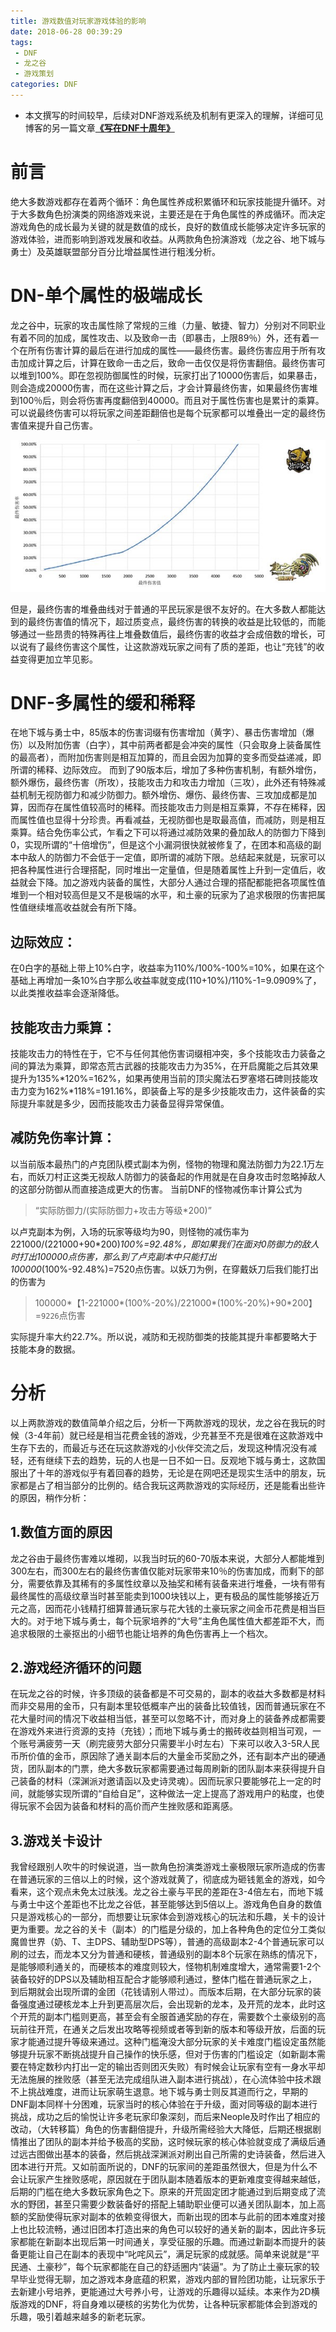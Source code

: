 ```yaml
---
title: 游戏数值对玩家游戏体验的影响
date: 2018-06-28 00:39:29
tags: 
 - DNF
 - 龙之谷
 - 游戏策划
categories: DNF
---
```

* 本文撰写的时间较早，后续对DNF游戏系统及机制有更深入的理解，详细可见博客的另一篇文章[**《写在DNF十周年》**](http://yoursite.com/2018/06/12/写在DNF十周年/)

# 前言

绝大多数游戏都存在着两个循环：角色属性养成积累循环和玩家技能提升循环。对于大多数角色扮演类的网络游戏来说，主要还是在于角色属性的养成循环。而决定游戏角色的成长最为关键的就是数值的成长，良好的数值成长能够决定许多玩家的游戏体验，进而影响到游戏发展和收益。从两款角色扮演游戏（龙之谷、地下城与勇士）及英雄联盟部分百分比增益属性进行粗浅分析。

# DN-单个属性的极端成长

龙之谷中，玩家的攻击属性除了常规的三维（力量、敏捷、智力）分别对不同职业有着不同的加成，属性攻击、以及致命一击（即暴击，上限89％）外，还有着一个在所有伤害计算的最后在进行加成的属性——最终伤害。最终伤害应用于所有攻击加成计算之后，计算在致命一击之后，致命一击仅仅是将伤害翻倍。最终伤害可以堆到100%。即在忽视防御属性的时候，玩家打出了10000伤害后，如果暴击，则会造成20000伤害，而在这些计算之后，才会计算最终伤害，如果最终伤害堆到100％后，则会将伤害再度翻倍到40000。而且对于属性伤害也是累计的乘算。可以说最终伤害可以将玩家之间差距翻倍也是每个玩家都可以堆叠出一定的最终伤害值来提升自己伤害。

![龙之谷最终伤害数值与收益率曲线图（80级）](https://github.com/CGNz/blogimage/raw/master/DNF-DN/DN.png)
 
但是，最终伤害的堆叠曲线对于普通的平民玩家是很不友好的。在大多数人都能达到的最终伤害值的情况下，超过质变点，最终伤害的转换的收益是比较低的，而能够通过一些昂贵的特殊再往上堆叠数值后，最终伤害的收益才会成倍数的增长，可以说有了最终伤害这个属性，让这款游戏玩家之间有了质的差距，也让“充钱”的收益变得更加立竿见影。

# DNF-多属性的缓和稀释

在地下城与勇士中，85版本的伤害词缀有伤害增加（黄字）、暴击伤害增加（爆伤）以及附加伤害（白字），其中前两者都是会冲突的属性（只会取身上装备属性的最高者），而附加伤害则是相互加算的，而且会因为加算的变多而受益递减，即所谓的稀释、边际效应。
而到了90版本后，增加了多种伤害机制，有额外增伤，额外爆伤，最终伤害（所攻），技能攻击力和攻击力增加（三攻），此外还有特殊减益机制无视防御力和减少防御力。额外增伤、爆伤、最终伤害、三攻加成都是加算，因而存在属性值较高时的稀释。而技能攻击力则是相互乘算，不存在稀释，因而属性值也显得十分珍贵。再看减益，无视防御也是取最高值，而减防，则是相互乘算。结合免伤率公式，乍看之下可以将通过减防效果的叠加敌人的防御力下降到0，实现所谓的“十倍增伤”，但是这个小漏洞很快就被修复了，在团本和高级的副本中敌人的防御力不会低于一定值，即所谓的减防下限。总结起来就是，玩家可以把各种属性进行合理搭配，同时堆出一定量值，但是随着属性上升到一定值后，收益就会下降。加之游戏内装备的属性，大部分人通过合理的搭配都能把各项属性值堆到一个相对较高但是又不是极端的水平，和土豪的玩家为了追求极限的伤害把属性值继续堆高收益就会有所下降。

## 边际效应：

在0白字的基础上带上10%白字，收益率为110%/100%-100%=10%，如果在这个基础上再增加一条10%白字那么收益率就变成(110+10%)/110%-1=9.0909%了，以此类推收益率会逐渐降低。

## 技能攻击力乘算：

技能攻击力的特性在于，它不与任何其他伤害词缀相冲突，多个技能攻击力装备之间的算法为乘算，即常态荒古武器的技能攻击力为35%，在开启魔能之后其效果提升为135%*120%=162%，如果再使用当前的顶尖魔法石罗塞塔石碑则技能攻击力变为162%*118%=191.16%，即装备上写的是多少技能攻击力，这件装备的实际提升率就是多少，因而技能攻击力装备显得异常保值。

## 减防免伤率计算：

以当前版本最热门的卢克团队模式副本为例，怪物的物理和魔法防御力为22.1万左右，而妖刀村正这类无视敌人防御力的装备起的作用就是在自身攻击时忽略掉敌人的这部分防御从而直接造成更大的伤害。
当前DNF的怪物减伤率计算公式为

> “实际防御力/(实际防御力+攻击方等级*200)”

以卢克副本为例，入场的玩家等级均为90，则怪物的减伤率为221000/(221000+90*200)*100%=92.48%，即如果我们在面对0防御力的敌人时打出100000点伤害，那么到了卢克副本中只能打出100000*(100%-92.48%)=7520点伤害。以妖刀为例，在穿戴妖刀后我们能打出的伤害为

> 100000*【1-221000*(100%-20%)/221000*(100%-20%)+90*200】=``9226``点伤害

实际提升率大约22.7%。所以说，减防和无视防御类的技能其提升率都要略大于技能本身的数据。

# 分析
以上两款游戏的数值简单介绍之后，分析一下两款游戏的现状，龙之谷在我玩的时候（3-4年前）就已经是相当花费金钱的游戏，少充甚至不充是很难在这款游戏中生存下去的，而最近与还在玩这款游戏的小伙伴交流之后，发现这种情况没有减轻，还有继续下去的趋势，玩的人也是一日不如一日。反观地下城与勇士，这款国服出了十年的游戏似乎有着回春的趋势，无论是在网吧还是现实生活中的朋友，玩家都是占了相当部分的比例的。结合我玩这两款游戏的实际经历，还是能看出些许的原因，稍作分析：

## 1.数值方面的原因

 龙之谷由于最终伤害难以堆砌，以我当时玩的60-70版本来说，大部分人都能堆到300左右，而300左右的最终伤害值仅能对玩家带来10％的伤害加成，而剩下的部分，需要依靠及其稀有的多属性纹章以及抽奖和稀有装备来进行堆叠，一块有带有最终属性的高级纹章当时甚至能卖到1000块钱以上，更有极品的属性能够接近万元之高，因而花小钱精打细算普通玩家与花大钱的土豪玩家之间金币花费是相当巨大的。对于地下城与勇士，每个玩家培养的“大号”主角色属性值大都差距不大，而追求极限的土豪抠出的小细节也能让培养的角色伤害再上一个档次。

## 2.游戏经济循环的问题

 在玩龙之谷的时候，许多顶级的装备都是不可交易的，副本的收益大多数都是材料而非交易用的金币，只有副本里较低概率产出的装备比较值钱，因而普通玩家在不花大量时间的情况下收益相当低，甚至可以忽略不计，而对身上的装备养成都需要在游戏外来进行资源的支持（充钱）；而地下城与勇士的搬砖收益则相当可观，一个账号满疲劳一天（刷完疲劳大部分只需要半小时左右）下来可以收入3-5R人民币所价值的金币，原因除了通关副本后的大量金币奖励之外，还有副本产出的硬通货，团队副本的门票，绝大多数玩家都需要通过每周刷新的团队副本来获得提升自己装备的材料（深渊派对邀请函以及史诗灵魂）。因而玩家只要能够花上一定的时间，就能够实现所谓的“自给自足”，这种做法一定上提高了游戏用户的粘度，也使得玩家不会因为装备和材料的高价而产生挫败感和距离感。

## 3.游戏关卡设计

 我曾经跟别人吹牛的时候说道，当一款角色扮演类游戏土豪极限玩家所造成的伤害在普通玩家的三倍以上的时候，这个游戏就黄了，彻底成为砸钱氪金的游戏，如今看来，这个观点未免太过肤浅。龙之谷土豪与平民的差距在3-4倍左右，而地下城与勇士中这个差距也不比龙之谷低，甚至能够达到5倍以上。游戏角色自身的数值只是游戏核心的一部分，而想要让玩家体会到游戏核心的玩法和乐趣，关卡的设计更为重要。龙之谷的关卡（副本）的门槛是分级的，加上各种角色的定位分工类似魔兽世界（奶、T、主DPS、辅助型DPS等），普通的高级副本2-4个普通玩家可以刷的过去，而龙本又分为普通和硬核，普通级别的副本8个玩家在熟练的情况下，是能够顺利通关的，而硬核本的难度则较大，怪物机制难度增大，通常需要1-2个装备较好的DPS以及辅助相互配合才能够顺利通过，整体门槛在普通玩家之上，到后期就会出现所谓的金团（花钱请别人带过）。而版本后期，在大部分玩家的装备强度通过硬核龙本上升到更高层次后，会出现新的龙本，及开荒的龙本，此时这个开荒的副本门槛则更高，甚至会有全服首通奖励的存在，需要数个土豪级别的高玩前往开荒，在通关之后发出攻略等视频或者等到新的版本和等级开放，后面的玩家才能通过提升等级来通过。这种门槛淹没大部分玩家的关卡难度门槛设定虽然能够提升玩家不断挑战提升自己操作的快乐感，但对于伤害的门槛设定（如新副本需要在特定数秒内打出一定的输出否则团灭失败）有时候会让玩家有空有一身水平却无法施展的挫败感（甚至无法完成组队进入副本进行挑战），在心流体验中技术跟不上挑战难度，进而让玩家萌生退意。地下城与勇士则反其道而行之，早期的DNF副本同样十分困难，玩家当时的核心体验在于升级，面对同等级的副本进行挑战，成功之后的愉悦让许多老玩家印象深刻，而后来Neople及时作出了相应的改动，（大转移篇）角色的伤害翻倍提升，升级所需经验大大降低，后期还根据剧情推出了团队的副本并给予极高的奖励，这时候玩家的核心体验就变成了满级后通过远古图做出基本的装备，然后挑战深渊派对刷出自己所需的史诗装备，然后进入团本进行开荒。又如前面所说的，DNF的玩家间的差距虽然很大，但是为什么不会让玩家产生挫败感呢，原因就在于团队副本随着版本的更新难度变得越来越低，后期的门槛在绝大多数玩家角色之下。原来的开荒固定团才能通过到后期变成了流水的野团，甚至只需要少数装备好的搭配上辅助职业便可以通关团队副本，加上高额的奖励使得玩家对副本的依赖变得很大，而新出现的团本与此前的团本难度对接上也比较流畅，通过旧团本打造出来的角色可以较好的通关新的副本，因此许多玩家都能在新副本出现后第一时间通关，享受征服的乐趣。而通过新副本而提升的装备更能让自己在副本的表现中“叱咤风云”，满足玩家的成就感。简单来说就是“平民通、土豪秒”，每个玩家都能在自己的舒适圈内“装逼”。为了防止土豪玩家的较早毕业觉得无聊，加之游戏本身底蕴的积累，游戏内部的冒险团功能，让玩家乐于去新建小号培养，更能通过大号养小号，让游戏的乐趣得以延续。本来作为2D横版游戏的DNF，将自身难以硬核的劣势化为优势，让各种玩家都能体会到游戏的乐趣，吸引着越来越多的新老玩家。

 


